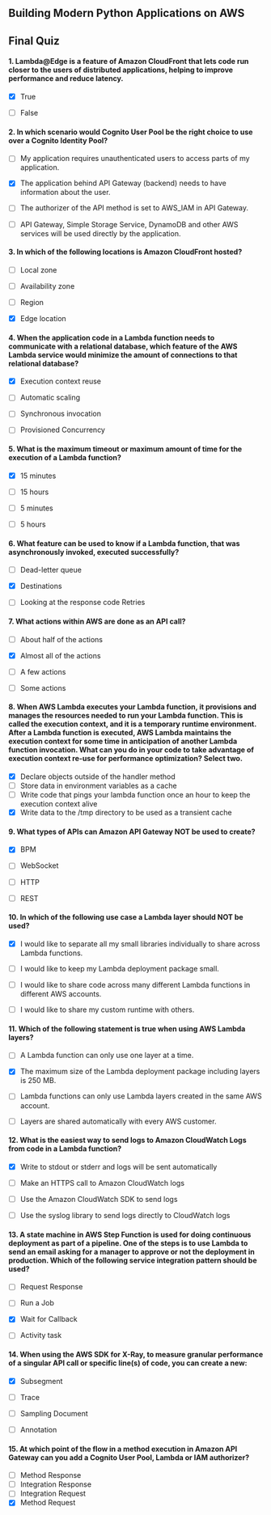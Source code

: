 ##  Building Modern Python Applications on AWS
## Final Quiz

#### 1. Lambda@Edge is a feature of Amazon CloudFront that lets code run closer to the users of distributed applications, helping to improve performance and reduce latency.

- [x] True
- [ ] False


#### 2. In which scenario would Cognito User Pool be the right choice to use over a Cognito Identity Pool?

- [ ] My application requires unauthenticated users to access parts of my application.
- [x] The application behind API Gateway (backend) needs to have information about the user.
- [ ] The authorizer of the API method is set to AWS_IAM in API Gateway.
- [ ] API Gateway, Simple Storage Service, DynamoDB and other AWS services will be used directly by the application.


#### 3. In which of the following locations is Amazon CloudFront hosted?

- [ ] Local zone
- [ ] Availability zone
- [ ] Region
- [x] Edge location


#### 4. When the application code in a Lambda function needs to communicate with a relational database, which feature of the AWS Lambda service would minimize the amount of connections to that relational database?

- [x] Execution context reuse
- [ ] Automatic scaling
- [ ] Synchronous invocation
- [ ] Provisioned Concurrency


#### 5. What is the maximum timeout or maximum amount of time for the execution of a Lambda function?

- [x] 15 minutes
- [ ] 15 hours
- [ ] 5 minutes
- [ ] 5 hours


#### 6. What feature can be used to know if a Lambda function, that was asynchronously invoked, executed successfully?

- [ ] Dead-letter queue
- [x] Destinations
- [ ] Looking at the response code
Retries


#### 7. What actions within AWS are done as an API call?

- [ ] About half of the actions
- [x] Almost all of the actions
- [ ] A few actions
- [ ] Some actions


#### 8. When AWS Lambda executes your Lambda function, it provisions and manages the resources needed to run your Lambda function. This is called the execution context, and it is a temporary runtime environment. After a Lambda function is executed, AWS Lambda maintains the execution context for some time in anticipation of another Lambda function invocation. What can you do in your code to take advantage of execution context re-use for performance optimization? Select two.

- [x] Declare objects outside of the handler method
- [ ] Store data in environment variables as a cache
- [ ] Write code that pings your lambda function once an hour to keep the execution context alive
- [x] Write data to the /tmp directory to be used as a transient cache

#### 9. What types of APIs can Amazon API Gateway NOT be used to create?

- [x] BPM
- [ ] WebSocket
- [ ] HTTP
- [ ] REST


#### 10. In which of the following use case a Lambda layer should NOT be used?

- [x] I would like to separate all my small libraries individually to share across Lambda functions.
- [ ] I would like to keep my Lambda deployment package small.
- [ ] I would like to share code across many different Lambda functions in different AWS accounts.
- [ ] I would like to share my custom runtime with others.


#### 11. Which of the following statement is true when using AWS Lambda layers?

- [ ] A Lambda function can only use one layer at a time.
- [x] The maximum size of the Lambda deployment package including layers is 250 MB.
- [ ] Lambda functions can only use Lambda layers created in the same AWS account.
- [ ] Layers are shared automatically with every AWS customer.


#### 12. What is the easiest way to send logs to Amazon CloudWatch Logs from code in a Lambda function?

- [x] Write to stdout or stderr and logs will be sent automatically
- [ ] Make an HTTPS call to Amazon CloudWatch logs
- [ ] Use the Amazon CloudWatch SDK to send logs
- [ ] Use the syslog library to send logs directly to CloudWatch logs


#### 13.	A state machine in AWS Step Function is used for doing continuous deployment as part of a pipeline. One of the steps is to use Lambda to send an email asking for a manager to approve or not the deployment in production. Which of the following service integration pattern should be used?

- [ ] Request Response
- [ ] Run a Job
- [x] Wait for Callback
- [ ] Activity task


#### 14. When using the AWS SDK for X-Ray, to measure granular performance of a singular API call or specific line(s) of code, you can create a new:

- [x] Subsegment
- [ ] Trace
- [ ] Sampling Document
- [ ] Annotation


#### 15. At which point of the flow in a method execution in Amazon API Gateway can you add a Cognito User Pool, Lambda or IAM authorizer?

- [ ] Method Response
- [ ] Integration Response
- [ ] Integration Request
- [x] Method Request
